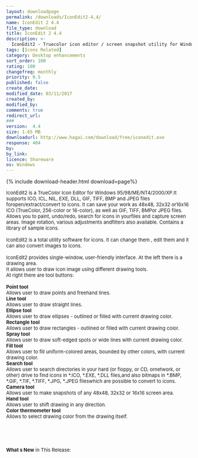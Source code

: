 ```yaml
---
layout: downloadpage
permalink: /downloads/IconEdit2-4,4/
name: IconEdit 2 4.4
file_type: download
title: IconEdit 2 4.4
description: >-
  IconEdit2 - Truecolor icon editor / screen snapshot utility for Windows
tags: [Icons Related]
category: Desktop enhancements
sort_order: 100
rating: 100
changefreq: monthly
priority: 0.5
published: false
create_date: 
modified_date: 03/11/2017
created_by: 
modified_by: 
comments: true
redirect_url: 
### 
version:  4.4
size: 1.65 MB
downloadurl: http://www.hagai.com/download/free/iconedit.exe
response: 404
by: 
by_link: 
licence: Shareware
os: Windows
---
```


{% include download-header.html download=page%}

<p style="fix-download-text !important">
<p><font size="2"><p>IconEdit2 is a TrueColor Icon Editor for Windows 95/98/ME/NT4/2000/XP.It supports ICO, ICL, NIL, EXE, DLL, GIF, TIFF, BMP and JPEG files foropen/extract/convert to icons. It can save your work as 48x48, 32x32 or16x16 ICO (TrueColor, 256-color or 16-color), as well as GIF, TIFF, BMPor JPEG files. Allows you to paint, undo/redo, search for icons in yourfiles and capture screen areas. Image rotation, various adjustments andfilters also available. Contains a library of sample icons.<br />
<br />
IconEdit2 is a total utility software for icons. It can change them , edit them and it can also convert images to icons.<br />
<br />
IconEdit2 provides single-window, user-friendly interface. At the left there is a drawing area.<br />
It allows user to draw icon image using different drawing tools.<br />
At right there are tool buttons:<br />
<br />
<strong>Point tool</strong><br />
Allows user to draw points and freehand lines.<br />
<strong>Line tool</strong><br />
Allows user to draw straight lines.<br />
<strong>Ellipse tool</strong><br />
Allows user to draw ellipses - outlined or filled with current drawing color.<br />
<strong>Rectangle tool</strong><br />
Allows user to draw rectangles - outlined or filled with current drawing color. <br />
<strong>Spray tool</strong><br />
Allows user to draw soft-edged spots or wide lines with current drawing color.<br />
<strong>Fill tool</strong><br />
Allows user to fill uniform-colored areas, bounded by other colors, with current drawing color.<br />
<strong>Search tool</strong><br />
Allows user to search directories in your hard (or floppy, or CD, ornetwork, or other) drive to find icons in *.ICO, *.EXE, *.DLL files,and also bitmaps in *.BMP, *.GIF, *.TIF, *.TIFF, *.JPG, *.JPEG fileswhich are possible to convert to icons.<br />
<strong>Camera tool</strong><br />
Allows user to make snapshots of any 48x48, 32x32 or 16x16 screen area.<br />
<strong>Hand tool</strong><br />
Allows user to shift drawing in any direction.<br />
<strong>Color thermometer tool</strong><br />
Allows to select drawing color from the drawing itself.</p>
<!-- google_ad_section_end -->
<p>&#160;</p>
<div class="celltext_big"><br />
<br />
<strong>What s New</strong> in This Release:<br />
</div></p></p>
